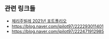 ## 관련 링크들

* [체리주빌레 2021년 포트폴리오](https://blog.naver.com/jpilot97/222671409677)
* https://blog.naver.com/jpilot97/222293011401
* https://blog.naver.com/jpilot97/222471912985
